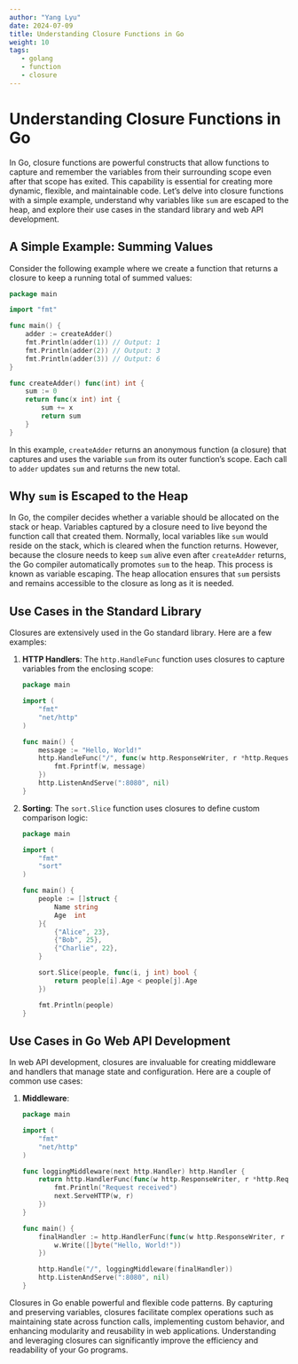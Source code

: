 ```yaml
---
author: "Yang Lyu"
date: 2024-07-09
title: Understanding Closure Functions in Go
weight: 10
tags:
   - golang
   - function
   - closure
---
```

# Understanding Closure Functions in Go

In Go, closure functions are powerful constructs that allow functions to capture and remember the variables from their surrounding scope even after that scope has exited. This capability is essential for creating more dynamic, flexible, and maintainable code. Let’s delve into closure functions with a simple example, understand why variables like `sum` are escaped to the heap, and explore their use cases in the standard library and web API development.

## A Simple Example: Summing Values

Consider the following example where we create a function that returns a closure to keep a running total of summed values:

```go
package main

import "fmt"

func main() {
    adder := createAdder()
    fmt.Println(adder(1)) // Output: 1
    fmt.Println(adder(2)) // Output: 3
    fmt.Println(adder(3)) // Output: 6
}

func createAdder() func(int) int {
    sum := 0
    return func(x int) int {
        sum += x
        return sum
    }
}
```

In this example, `createAdder` returns an anonymous function (a closure) that captures and uses the variable `sum` from its outer function’s scope. Each call to `adder` updates `sum` and returns the new total.

## Why `sum` is Escaped to the Heap

In Go, the compiler decides whether a variable should be allocated on the stack or heap. Variables captured by a closure need to live beyond the function call that created them. Normally, local variables like `sum` would reside on the stack, which is cleared when the function returns. However, because the closure needs to keep `sum` alive even after `createAdder` returns, the Go compiler automatically promotes `sum` to the heap. This process is known as variable escaping. The heap allocation ensures that `sum` persists and remains accessible to the closure as long as it is needed.

## Use Cases in the Standard Library

Closures are extensively used in the Go standard library. Here are a few examples:

1. **HTTP Handlers**: The `http.HandleFunc` function uses closures to capture variables from the enclosing scope:
    ```go
    package main

    import (
        "fmt"
        "net/http"
    )

    func main() {
        message := "Hello, World!"
        http.HandleFunc("/", func(w http.ResponseWriter, r *http.Request) {
            fmt.Fprintf(w, message)
        })
        http.ListenAndServe(":8080", nil)
    }
    ```

2. **Sorting**: The `sort.Slice` function uses closures to define custom comparison logic:
    ```go
    package main

    import (
        "fmt"
        "sort"
    )

    func main() {
        people := []struct {
            Name string
            Age  int
        }{
            {"Alice", 23},
            {"Bob", 25},
            {"Charlie", 22},
        }

        sort.Slice(people, func(i, j int) bool {
            return people[i].Age < people[j].Age
        })

        fmt.Println(people)
    }
    ```

## Use Cases in Go Web API Development

In web API development, closures are invaluable for creating middleware and handlers that manage state and configuration. Here are a couple of common use cases:

1. **Middleware**:
    ```go
    package main

    import (
        "fmt"
        "net/http"
    )

    func loggingMiddleware(next http.Handler) http.Handler {
        return http.HandlerFunc(func(w http.ResponseWriter, r *http.Request) {
            fmt.Println("Request received")
            next.ServeHTTP(w, r)
        })
    }

    func main() {
        finalHandler := http.HandlerFunc(func(w http.ResponseWriter, r *http.Request) {
            w.Write([]byte("Hello, World!"))
        })

        http.Handle("/", loggingMiddleware(finalHandler))
        http.ListenAndServe(":8080", nil)
    }
    ```

Closures in Go enable powerful and flexible code patterns. By capturing and preserving variables, closures facilitate complex operations such as maintaining state across function calls, implementing custom behavior, and enhancing modularity and reusability in web applications. Understanding and leveraging closures can significantly improve the efficiency and readability of your Go programs.
